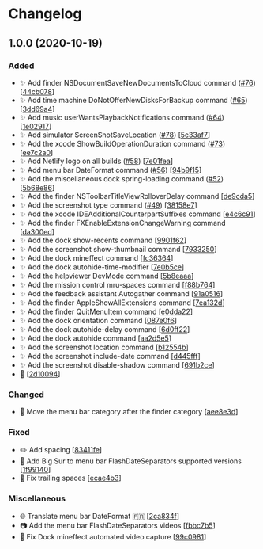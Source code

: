# Changelog

<a name="1.0.0"></a>
## 1.0.0 (2020-10-19)

### Added

- ✨ Add finder NSDocumentSaveNewDocumentsToCloud command ([#76](https://github.com/yannbertrand/macos-defaults/issues/76)) [[44cb078](https://github.com/yannbertrand/macos-defaults/commit/44cb078b73692458e64fc2be3deb32b142f03f79)]
- ✨ Add time machine DoNotOfferNewDisksForBackup command ([#65](https://github.com/yannbertrand/macos-defaults/issues/65)) [[3dd69a4](https://github.com/yannbertrand/macos-defaults/commit/3dd69a472ce4fa944a772240d182bac6bff62f36)]
- ✨ Add music userWantsPlaybackNotifications command ([#64](https://github.com/yannbertrand/macos-defaults/issues/64)) [[1e02917](https://github.com/yannbertrand/macos-defaults/commit/1e02917dd237726920f921b7cef84706780b3c76)]
- ✨ Add simulator ScreenShotSaveLocation ([#78](https://github.com/yannbertrand/macos-defaults/issues/78)) [[5c33af7](https://github.com/yannbertrand/macos-defaults/commit/5c33af79408e812360b33ad638d131a2a5cb8ab8)]
- ✨ Add the xcode ShowBuildOperationDuration command ([#73](https://github.com/yannbertrand/macos-defaults/issues/73)) [[ee7c2a0](https://github.com/yannbertrand/macos-defaults/commit/ee7c2a066e43b04a60703c8ebacd8bde67894b34)]
- ✨ Add Netlify logo on all builds ([#58](https://github.com/yannbertrand/macos-defaults/issues/58)) [[7e01fea](https://github.com/yannbertrand/macos-defaults/commit/7e01feaca8102911697d080c23ae29d617563292)]
- ✨ Add menu bar DateFormat command ([#56](https://github.com/yannbertrand/macos-defaults/issues/56)) [[94b9f15](https://github.com/yannbertrand/macos-defaults/commit/94b9f1549415a093ead63ed083df99177d411c90)]
- ✨ Add the miscellaneous dock spring-loading command ([#52](https://github.com/yannbertrand/macos-defaults/issues/52)) [[5b68e86](https://github.com/yannbertrand/macos-defaults/commit/5b68e8611193a82537d7c1afbdccf0c51a6f5d48)]
- ✨ Add the finder NSToolbarTitleViewRolloverDelay command [[de9cda5](https://github.com/yannbertrand/macos-defaults/commit/de9cda52835f08c3cf22a7d42330a0b3fab50251)]
- ✨ Add the screenshot type command ([#49](https://github.com/yannbertrand/macos-defaults/issues/49)) [[38158e7](https://github.com/yannbertrand/macos-defaults/commit/38158e7ecde6ef091090739d850b815514ddebf9)]
- ✨ Add the xcode IDEAdditionalCounterpartSuffixes command [[e4c6c91](https://github.com/yannbertrand/macos-defaults/commit/e4c6c9169a02dc451e3de0d661afddaa9166dc25)]
- ✨ Add the finder FXEnableExtensionChangeWarning command [[da300ed](https://github.com/yannbertrand/macos-defaults/commit/da300edfe331ced2803d3e64af784d0e09d5235f)]
- ✨ Add the dock show-recents command [[9901f62](https://github.com/yannbertrand/macos-defaults/commit/9901f625c932622d0c641e391e36496e43064115)]
- ✨ Add the screenshot show-thumbnail command [[7933250](https://github.com/yannbertrand/macos-defaults/commit/7933250e76c11aa3db04455c65768f65e1b9a4d3)]
- ✨ Add the dock mineffect command [[fc36364](https://github.com/yannbertrand/macos-defaults/commit/fc36364026268f0eef32a36e2053d800560d3f6b)]
- ✨ Add the dock autohide-time-modifier [[7e0b5ce](https://github.com/yannbertrand/macos-defaults/commit/7e0b5cec9065367d43b215410461ffb855b80579)]
- ✨ Add the helpviewer DevMode command [[5b8eaaa](https://github.com/yannbertrand/macos-defaults/commit/5b8eaaa4e226f3bb014660d96ed7963a0fd137fc)]
- ✨ Add the mission control mru-spaces command [[f88b764](https://github.com/yannbertrand/macos-defaults/commit/f88b7646d8963d80f79c398bd78e37eb79bbd31b)]
- ✨ Add the feedback assistant Autogather command [[91a0516](https://github.com/yannbertrand/macos-defaults/commit/91a05162ca6e9a5695a5713e194b335a74d8fbd4)]
- ✨ Add the finder AppleShowAllExtensions command [[7ea132d](https://github.com/yannbertrand/macos-defaults/commit/7ea132d2e414ea6f91ccc55d2edac3caf01c07ee)]
- ✨ Add the finder QuitMenuItem command [[e0dda22](https://github.com/yannbertrand/macos-defaults/commit/e0dda22199db2848288796d4d325021037793f4b)]
- ✨ Add the dock orientation command [[087e0f6](https://github.com/yannbertrand/macos-defaults/commit/087e0f60d5338a7a6a1f07ab40c3c07a4258eb86)]
- ✨ Add the dock autohide-delay command [[6d0ff22](https://github.com/yannbertrand/macos-defaults/commit/6d0ff22c71706e35c13222e0a44d4210835d73ae)]
- ✨ Add the dock autohide command [[aa2d5e5](https://github.com/yannbertrand/macos-defaults/commit/aa2d5e58844f2d3f2b86674119b62299c5e93142)]
- ✨ Add the screenshot location command [[b12554b](https://github.com/yannbertrand/macos-defaults/commit/b12554bd25fa07d42b4827b07af5397a0785ce3b)]
- ✨ Add the screenshot include-date command [[d445fff](https://github.com/yannbertrand/macos-defaults/commit/d445fff13c9f1a276e5d3a9942fde6d9dbdff502)]
- ✨ Add the screenshot disable-shadow command [[691b2ce](https://github.com/yannbertrand/macos-defaults/commit/691b2ce1a9bea2dd0b57c30c08f0e237bc31b370)]
- 🎉  [[2d10094](https://github.com/yannbertrand/macos-defaults/commit/2d100945c47068df7d0bd1e1414d06ed7ef9da28)]

### Changed

- 🚚 Move the menu bar category after the finder category [[aee8e3d](https://github.com/yannbertrand/macos-defaults/commit/aee8e3dfed45af226b7629bcc2a2127570802018)]

### Fixed

- ✏️ Add spacing [[83411fe](https://github.com/yannbertrand/macos-defaults/commit/83411fe6f2a387a5c14114b570d8e043021daf76)]
- 🐛 Add Big Sur to menu bar FlashDateSeparators supported versions [[1f99140](https://github.com/yannbertrand/macos-defaults/commit/1f99140b1383aa130c53e15efe291b9a5420c93a)]
- 🐛 Fix trailing spaces [[ecae4b3](https://github.com/yannbertrand/macos-defaults/commit/ecae4b3fe78e8c19554fb901b6cecd985267e6eb)]

### Miscellaneous

- 🌐 Translate menu bar DateFormat 🇫🇷 [[2ca834f](https://github.com/yannbertrand/macos-defaults/commit/2ca834fe1b0f8a14d689399b9ada3e547cba7fb9)]
- 📷 Add the menu bar FlashDateSeparators videos [[fbbc7b5](https://github.com/yannbertrand/macos-defaults/commit/fbbc7b5c2822618bf97d78cf8be4804417dc3576)]
- 🔨 Fix Dock mineffect automated video capture [[99c0981](https://github.com/yannbertrand/macos-defaults/commit/99c0981521d21371a7c4038cc51a5d4ed18575fa)]


